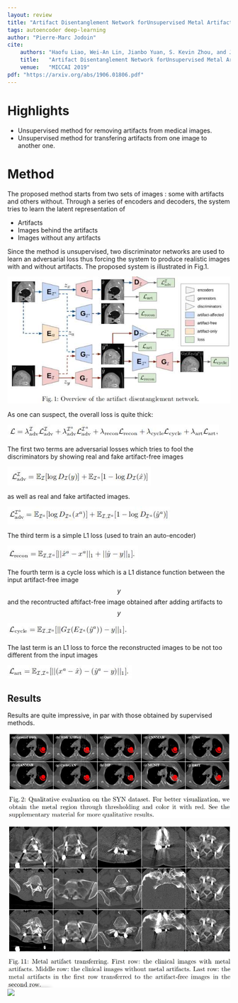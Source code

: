 ```yaml
---
layout: review
title: "Artifact Disentanglement Network forUnsupervised Metal Artifact Reduction"
tags: autoencoder deep-learning
author: "Pierre-Marc Jodoin"
cite:
    authors: "Haofu Liao, Wei-An Lin, Jianbo Yuan, S. Kevin Zhou, and Jiebo Luo"
    title:   "Artifact Disentanglement Network forUnsupervised Metal Artifact Reduction"
    venue:   "MICCAI 2019"
pdf: "https://arxiv.org/abs/1906.01806.pdf"
---
```



# Highlights
* Unsupervised method for removing artifacts from medical images.  
* Unsupervised method for transfering artifacts from one image to another one.

# Method 

The proposed method starts from two sets of images : some with artifacts and others without.  Through a series of encoders and decoders, the system tries to learn the latent representation of 

* Artifacts
* Images behind the artifacts
* Images without any artifacts

Since the method is unsupervised, two discriminator networks are used to learn an adversarial  loss thus forcing the system to produce realistic images with and without artifacts.  The proposed system is illustrated in Fig.1.


![](/article/images/disentanglement/sc01.jpg)


As one can suspect, the overall loss is quite thick:


![](/article/images/disentanglement/sc07.jpg)

The first two terms are adversarial losses which tries to fool the discriminators by showing real and fake artifact-free images

![](/article/images/disentanglement/sc02.jpg)

as well as real and fake artifacted images.

![](/article/images/disentanglement/sc04.jpg)

The third term is a simple L1 loss (used to train an auto-encoder)

![](/article/images/disentanglement/sc03.jpg)

The fourth term is a cycle loss which is a L1 distance function between the input artifact-free image $$y$$ and the recontructed aftifact-free image obtained after adding artifacts to $$y$$ 

![](/article/images/disentanglement/sc05.jpg)

The last term is an L1 loss to force the reconstructed images to be not too different from the input images

![](/article/images/disentanglement/sc06.jpg)

## Results

Results are quite impressive, in par with those obtained by supervised methods.

![](/article/images/disentanglement/sc08.jpg)

![](/article/images/disentanglement/sc10.jpg)
![](/article/images/disentanglement/sc11.jpg)





